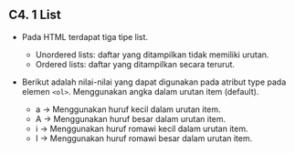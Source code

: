 ## C4. 1 List

- Pada HTML terdapat tiga tipe list.

  - Unordered lists: daftar yang ditampilkan tidak memiliki urutan.
  - Ordered lists: daftar yang ditampilkan secara terurut.

- Berikut adalah nilai-nilai yang dapat digunakan pada atribut type pada elemen `<ol>`.
  Menggunakan angka dalam urutan item (default).

  - a -> Menggunakan huruf kecil dalam urutan item.
  - A -> Menggunakan huruf besar dalam urutan item.
  - i -> Menggunakan huruf romawi kecil dalam urutan item.
  - I -> Menggunakan huruf romawi besar dalam urutan item.
